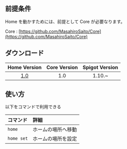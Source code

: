 ## 前提条件

Home を動かすためには、前提として Core が必要なります。

Core : [https://github.com/MasahiroSaito/Core](https://github.com/MasahiroSaito/Core)

## ダウンロード

| Home Version | Core Version | Spigot Version |
| :----------: | :----------: | :------------: |
| [1.0](https://github.com/MasahiroSaito/Home/raw/master/mvn-repo/com/nepian/spigot/home/1.0/home-1.0.jar)  | 1.0  | 1.10.~ |

## 使い方

以下をコマンドで利用できる

| コマンド   | 詳細               |
| :--------- | :----------------- |
| `home`     | ホームの場所へ移動 |
| `home set` | ホームの場所を設定 |

